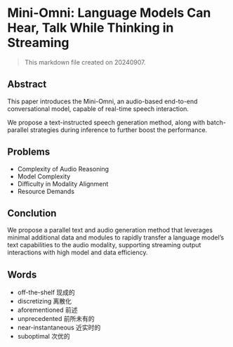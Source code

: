 # Mini-Omni: Language Models Can Hear, Talk While Thinking in Streaming

> This markdown file created on 20240907.

## Abstract

This paper introduces the Mini-Omni, an audio-based end-to-end conversational model, capable of real-time speech interaction. 

We propose a text-instructed speech generation method, along with batch-parallel strategies during inference to further boost the performance. 

## Problems

- Complexity of Audio Reasoning
- Model Complexity
- Difficulty in Modality Alignment
- Resource Demands

## Conclution

We propose a parallel text and audio generation method that leverages minimal additional data and modules to rapidly transfer a language model’s text capabilities to the audio modality, supporting streaming output interactions with high model and data efficiency.

## Words

- off-the-shelf 现成的
- discretizing 离散化
- aforementioned 前述
- unprecedented 前所未有的
- near-instantaneous 近实时的
- suboptimal 次优的
